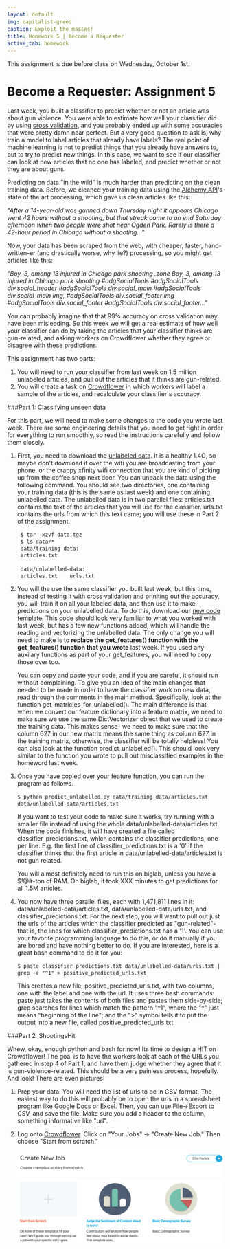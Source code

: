 ```yaml
---
layout: default
img: capitalist-greed
caption: Exploit the masses!
title: Homework 5 | Become a Requester
active_tab: homework
---
```



<div class="alert alert-info">
  This assignment is due before class on Wednesday, October 1st.</div>


Become a Requester<span class="text-muted">: Assignment 5</span> 
=============================================================

Last week, you built a classifier to predict whether or not an article was about gun violence. You were able to estimate how well your classifier did by using [cross validation](), and you probably ended up with some accuracies that were pretty damn near perfect. But a very good question to ask is, why train a model to label articles that already have labels?  The real point of machine learning is not to predict things that you already have answers to, but to try to predict new things. In this case, we want to see if our classifier can look at new articles that no one has labeled, and predict whether or not they are about guns. 

Predicting on data "in the wild" is much harder than predicting on the clean training data. Before, we cleaned your training data using the [Alchemy API]()'s state of the art processing, which gave us clean articles like this:

<i>"After a 14-year-old was gunned down Thursday night it appears Chicago went 42 hours without a shooting, but that streak came to an end Saturday afternoon when two people were shot near Ogden Park. Rarely is there a 42-hour period in Chicago without a shooting..."</i>

Now, your data has been scraped from the web, with cheaper, faster, hand-written-er (and drastically worse, why lie?) processing, so you might get articles like this:

<i>"Boy, 3, among 13 injured in Chicago park shooting .zone Boy, 3, among 13 injured in Chicago park shooting #adgSocialTools #adgSocialTools div.social_header #adgSocialTools div.social_main #adgSocialTools div.social_main img, #adgSocialTools div.social_footer img #adgSocialTools div.social_footer #adgSocialTools div.social_footer..."</i>

You can probably imagine that that 99% accuracy on cross validation may have been misleading. So this week we will get a real estimate of how well your classifier can do by taking the articles that your classifier thinks are gun-related, and asking workers on Crowdflower whether they agree or disagree with these predictions.


This assignment has two parts:

1. You will need to run your classifier from last week on 1.5 million unlabeled articles, and pull out the articles that it thinks are gun-related.
2. You will create a task on [Crowdflower]() in which workers will label a sample of the articles, and recalculate your classifier's accuracy.


###Part 1: Classifying unseen data

For this part, we will need to make some changes to the code you wrote last week. There are some engineering details that you need to get right in order for everything to run smoothly, so read the instructions carefully and follow them closely.  

1. First, you need to download the [unlabeled data](). It is a healthy 1.4G, so maybe don't download it over the wifi you are broadcasting from your phone, or the crappy xfinity wifi connection that you are kind of picking up from the coffee shop next door. You can unpack the data using the following command. You should see two directories, one containing your training data (this is the same as last week) and one containing unlabelled data. The unlabelled data is in two parallel files: articles.txt contains the text of the articles that you will use for the classifier. urls.txt contains the urls from which this text came; you will use these in Part 2 of the assignment.

	<pre><code> $ tar -xzvf data.tgz
	$ ls data/*
	data/training-data:
	articles.txt
	
	data/unlabelled-data:
	articles.txt	urls.txt</code></pre>

2. You will the use the same classifier you built last week, but this time, instead of testing it with cross validation and priniting out the accuracy, you will train it on all your labeled data, and then use it to make predictions on your unlabelled data. To do this, download our [new code template](). This code should look very familiar to what you worked with last week, but has a few new functions added, which will handle the reading and vectorizing the unlabelled data. The only change you will need to make is to <b>replace the get_features() function with the get_features() function that you wrote</b> last week. If you used any auxilary functions as part of your get_features, you will need to copy those over too.  

	You can copy and paste your code, and if you are careful, it should run without complaining. To give you an idea of the main changes that needed to be made in order to have the classifier work on new data, read through the comments in the main method. Specifically, look at the function get_matricies_for_unlabelled(). The main difference is that when we convert our feature dictionary into a feature matrix, we need to make sure we use the same DictVectorizer object that we used to create the training data. This makes sense- we need to make sure that the column 627 in our new matrix means the same thing as column 627 in the training matrix, otherwise, the classifier will be totally helpless! You can also look at the function predict_unlabelled(). This should look very similar to the function you wrote to pull out misclassified examples in the homeword last week. 

3. Once you have copied over your feature function, you can run the program as follows. 

	<pre><code>$ python predict_unlabelled.py data/training-data/articles.txt data/unlabelled-data/articles.txt</code></pre>

	If you want to test your code to make sure it works, try running with a smaller file instead of using the whole data/unlabelled-data/articles.txt. When the code finishes, it will have created a file called classifier_predictions.txt, which contains the classifier predictions, one per line. E.g. the first line of classifier_predictions.txt is a '0' if the classifier thinks that the first article in data/unlabelled-data/articles.txt is not gun related. 

	You will almost definitely need to run this on biglab, unless you have a $!@#-ton of RAM. On biglab, it took XXX minutes to get predictions for all 1.5M articles. 

4. You now have three parallel files, each with 1,471,811 lines in it: data/unlabelled-data/articles.txt, data/unlabelled-data/urls.txt, and classifier_predictions.txt. For the next step, you will want to pull out just the urls of the articles which the classifier predicted as "gun-related"- that is, the lines for which classifier_predictions.txt has a '1'. You can use your favorite programming language to do this, or do it manually if you are bored and have nothing better to do. If you are interested, here is a great bash command to do it for you: 

	<pre><code>$ paste classifier_predictions.txt data/unlabelled-data/urls.txt | grep -e "^1" > positive_predicted_urls.txt</code></pre>

	This creates a new file, positive_predicted_urls.txt, with two columns, one with the label and one with the url. It uses three bash commands: paste just takes the contents of both files and pastes them side-by-side; grep searches for lines which match the pattern "^1", where the "^" just means "beginning of the line"; and the ">" symbol tells it to put the output into a new file, called positive_predicted_urls.txt.


###Part 2: ShootingsHit

Whew, okay, enough python and bash for now! Its time to design a HIT on Crowdflower! The goal is to have the workers look at each of the URLs you gathered in step 4 of Part 1, and have them judge whether they agree that it is gun-violence-related. This should be a very painless process, hopefully. And look! There are even pictures!

1. Prep your data. You will need the list of urls to be in CSV format. The easiest way to do this will probably be to open the urls in a spreadsheet program like Google Docs or Excel. Then, you can use File->Export to CSV, and save the file. Make sure you add a header to the column, something informative like "url". 

2. Log onto [Crowdflower](). Click on "Your Jobs" -> "Create New Job." Then choose "Start from scratch."

	![new-job](assets/img/crowdflower-screenshots/new-job.png)



 

